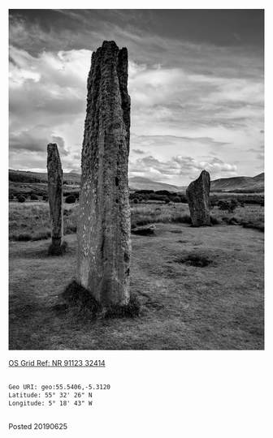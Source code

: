 ![machrie_moor_1_1](images/machrie_moor_1_1.jpeg)

[OS Grid Ref: NR 91123 32414](https://osmaps.ordnancesurvey.co.uk/55.5406,-5.31207,16.514429092407227/pin/)

```

Geo URI: geo:55.5406,-5.3120
Latitude: 55° 32' 26" N
Longitude: 5° 18' 43" W
    
```

Posted 20190625